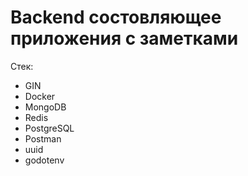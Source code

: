 # Backend состовляющее приложения с заметками
Стек: 
  - GIN
  - Docker
  - MongoDB
  - Redis
  - PostgreSQL
  - Postman
  - uuid
  - godotenv
 
